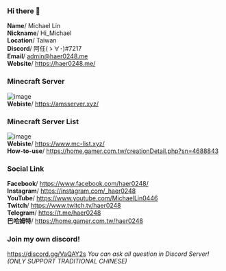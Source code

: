 ### Hi there 👋
**Name**/ Michael Lin<br>
**Nickname**/  Hi_Michael<br>
**Location**/  Taiwan<br>
**Discord**/  阿任(ゝ∀･)#7217<br>
**Email**/  admin@haer0248.me<br>
**Website**/ https://haer0248.me/

### Minecraft Server
![image](https://i.haer0248.me/amsserver/YP1YfD.png)<br>
**Webiste**/ https://amsserver.xyz/

### Minecraft Server List
![image](https://www.mc-list.xyz/assets/fbimg.png)<br>
**Webiste**/ https://www.mc-list.xyz/<br>
**How-to-use**/ https://home.gamer.com.tw/creationDetail.php?sn=4688843

### Social Link

**Facebook**/ https://www.facebook.com/haer0248/<br>
**Instagram**/ https://instagram.com/_haer0248<br>
**YouTube**/ https://www.youtube.com/MichaelLin0446<br>
**Twitch**/ https://www.twitch.tv/haer0248<br>
**Telegram**/ https://t.me/haer0248<br>
**巴哈姆特**/ https://home.gamer.com.tw/haer0248

### Join my own discord!

https://discord.gg/VaQAY2s
_You can ask all question in Discord Server! (ONLY SUPPORT TRADITIONAL CHINESE)_
